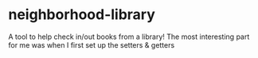 # neighborhood-library
A tool to help check in/out books from a library! The most interesting part for me was when I first set up the setters & getters
